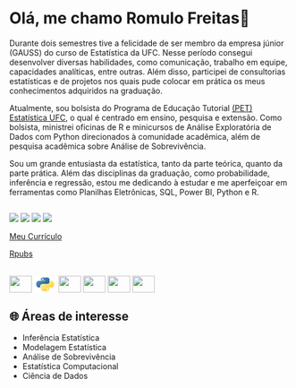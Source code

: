 # Olá, me chamo Romulo Freitas👋

Durante dois semestres tive a felicidade de ser membro da empresa júnior (GAUSS) do curso de Estatística da UFC. Nesse período consegui desenvolver diversas habilidades, como comunicação, trabalho em equipe, capacidades analíticas, entre outras. Além disso, participei de consultorias estatísticas e de projetos nos quais pude colocar em prática os meus conhecimentos adquiridos na graduação. 

Atualmente, sou bolsista do Programa de Educação Tutorial [(PET) Estatística UFC](https://sites.google.com/view/petestatisticaufc/), o qual é centrado em ensino, pesquisa e extensão. Como bolsista, ministrei oficinas de R e minicursos de Análise Exploratória de Dados com Python direcionados à comunidade acadêmica, além de pesquisa acadêmica sobre Análise de Sobrevivência.

Sou um grande entusiasta da estatística, tanto da parte teórica, quanto da parte prática. Além das disciplinas da graduação, como probabilidade, inferência e regressão, estou me dedicando à estudar e me aperfeiçoar em ferramentas como Planilhas Eletrônicas, SQL, Power BI, Python e R.
##
<div> 
  <a href="https://www.youtube.com/channel/UCJIcup-gkqveGngIWsAOQIg" target="_blank"><img src="https://img.shields.io/badge/YouTube-FF0000?style=for-the-badge&logo=youtube&logoColor=white" target="_blank"></a>
  <a href="https://instagram.com/romulofreits" target="_blank"><img src="https://img.shields.io/badge/-Instagram-%23E4405F?style=for-the-badge&logo=instagram&logoColor=white" target="_blank"></a>
  <a href = "mailto:romulofrts0@gmail.com"><img src="https://img.shields.io/badge/-Gmail-%23333?style=for-the-badge&logo=gmail&logoColor=white" target="_blank"></a>
  <a href="https://www.linkedin.com/in/romulofreits/" target="_blank"><img src="https://img.shields.io/badge/-LinkedIn-%230077B5?style=for-the-badge&logo=linkedin&logoColor=white" target="_blank"></a> 
</div>

[Meu Currículo](https://flowcv.com/resume/spn0oq9s3o)

[Rpubs](https://rpubs.com/romulofreits)


<div style="display: inline_block"><br>
  <img align="center" height="30" width="40" src="https://cdn.jsdelivr.net/gh/devicons/devicon/icons/jupyter/jupyter-original-wordmark.svg" />
  <img align="center" alt="Rafa-Python" height="30" width="40" src="https://raw.githubusercontent.com/devicons/devicon/master/icons/python/python-original.svg">
  <img align="center" height="30" width="40" src="https://cdn.jsdelivr.net/gh/devicons/devicon/icons/r/r-original.svg" />
  <img align="center" height="30" width="40" src="https://cdn.jsdelivr.net/gh/devicons/devicon/icons/rstudio/rstudio-original.svg" />
  <img align="center" height="30" width="40" src="https://cdn.jsdelivr.net/gh/devicons/devicon/icons/postgresql/postgresql-original.svg" />
  <img align="center" height="30" width="40" src="https://cdn.jsdelivr.net/gh/devicons/devicon/icons/git/git-original.svg" />
</div>

##

## 🌐 Áreas de interesse

* Inferência Estatística
* Modelagem Estatística
* Análise de Sobrevivência
* Estatística Computacional
* Ciência de Dados


